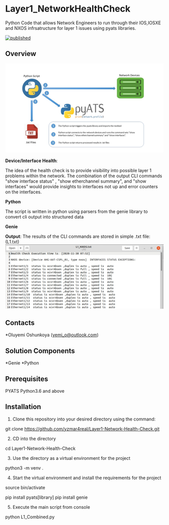 # Layer1_NetworkHealthCheck

Python Code that allows Network Engineers to run through their IOS,IOSXE and NXOS infrsatructure for layer 1 issues using pyats libraries.

[![published](https://static.production.devnetcloud.com/codeexchange/assets/images/devnet-published.svg)](https://developer.cisco.com/codeexchange/github/repo/yzmar4real/Layer1_NetworkHealthCheck)

## Overview
![High Level Workflow](Overview.jpg)


**Device/Interface Health**: 

The idea of the health check is to provide visibility into possible layer 1 problems within the network. The combination of the output CLI commands "show interface status" , "show etherchannel summary", and "show interfaces" would provide insights to interfaces not up and error counters on the interfaces. 

**Python**

The script is written in python using parsers from the genie library to convert cli output into structured data 

**Genie** 

**Output**: The results of the CLI commands are stored in simple .txt file: (L1.txt) ![Sample Output](OutputSnapshot-001.jpg)

## Contacts
*Oluyemi Oshunkoya (yemi_o@outlook.com)

## Solution Components
*Genie
*Python

## Prerequisites 

PYATS
Python3.6 and above

## Installation

1. Clone this repository into your desired directory using the command:

git clone https://github.com/yzmar4real/Layer1-Network-Health-Check.git

2. CD into the directory 

cd Layer1-Network-Health-Check 

3. Use the directory as a virtual environment for the project

python3 -m venv . 

4. Start the virtual environment and install the requirements for the project

source bin/activate

pip install pyats[library]
pip install genie 

5. Execute the main script from console

python L1_Combined.py

